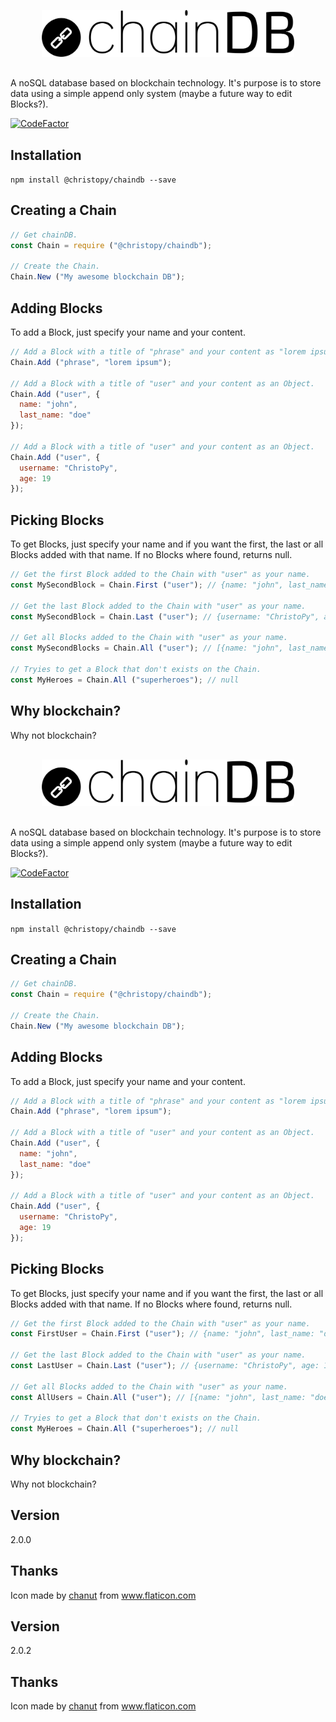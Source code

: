 <div style="text-align: center; margin: 30px 0;"><img src="chainDB.svg" alt="chainDB" style="max-width: 80%;"/></div>

<div style="margin-bottom: 20px;">
A noSQL database based on blockchain technology. It's purpose is to store data using a simple append only system (maybe a future way to edit Blocks?).

<div style="margin-top: 10px;">

[![CodeFactor](https://www.codefactor.io/repository/github/christopy/chaindb/badge/master)](https://www.codefactor.io/repository/github/christopy/chaindb/overview/master)

</div>
</div>


## Installation
```npm install @christopy/chaindb --save```


## Creating a Chain
```js
// Get chainDB.
const Chain = require ("@christopy/chaindb");

// Create the Chain.
Chain.New ("My awesome blockchain DB");
```

## Adding Blocks
To add a Block, just specify your name and your content.
```js
// Add a Block with a title of "phrase" and your content as "lorem ipsum".
Chain.Add ("phrase", "lorem ipsum");

// Add a Block with a title of "user" and your content as an Object.
Chain.Add ("user", {
  name: "john",
  last_name: "doe"
});

// Add a Block with a title of "user" and your content as an Object.
Chain.Add ("user", {
  username: "ChristoPy",
  age: 19
});
```

## Picking Blocks
To get Blocks, just specify your name and if you want the first, the last or all Blocks added with that name.
If no Blocks where found, returns null.
```js
// Get the first Block added to the Chain with "user" as your name.
const MySecondBlock = Chain.First ("user"); // {name: "john", last_name: "doe"}

// Get the last Block added to the Chain with "user" as your name.
const MySecondBlock = Chain.Last ("user"); // {username: "ChristoPy", age: 19}

// Get all Blocks added to the Chain with "user" as your name.
const MySecondBlocks = Chain.All ("user"); // [{name: "john", last_name: "doe"}, {username: "ChristoPy", age: 19}]

// Tryies to get a Block that don't exists on the Chain.
const MyHeroes = Chain.All ("superheroes"); // null
```

## Why blockchain?
Why not blockchain?
<div style="text-align: center; margin: 30px 0;"><img src="chainDB.svg" alt="chainDB" style="max-width: 80%;"/></div>

<div style="margin-bottom: 20px;">
A noSQL database based on blockchain technology. It's purpose is to store data using a simple append only system (maybe a future way to edit Blocks?).

<div style="margin-top: 10px;">

[![CodeFactor](https://www.codefactor.io/repository/github/christopy/chaindb/badge/master)](https://www.codefactor.io/repository/github/christopy/chaindb/overview/master)

</div>
</div>


## Installation
```npm install @christopy/chaindb --save```


## Creating a Chain
```js
// Get chainDB.
const Chain = require ("@christopy/chaindb");

// Create the Chain.
Chain.New ("My awesome blockchain DB");
```

## Adding Blocks
To add a Block, just specify your name and your content.
```js
// Add a Block with a title of "phrase" and your content as "lorem ipsum".
Chain.Add ("phrase", "lorem ipsum");

// Add a Block with a title of "user" and your content as an Object.
Chain.Add ("user", {
  name: "john",
  last_name: "doe"
});

// Add a Block with a title of "user" and your content as an Object.
Chain.Add ("user", {
  username: "ChristoPy",
  age: 19
});
```

## Picking Blocks
To get Blocks, just specify your name and if you want the first, the last or all Blocks added with that name.
If no Blocks where found, returns null.
```js
// Get the first Block added to the Chain with "user" as your name.
const FirstUser = Chain.First ("user"); // {name: "john", last_name: "doe"}

// Get the last Block added to the Chain with "user" as your name.
const LastUser = Chain.Last ("user"); // {username: "ChristoPy", age: 19}

// Get all Blocks added to the Chain with "user" as your name.
const AllUsers = Chain.All ("user"); // [{name: "john", last_name: "doe"}, {username: "ChristoPy", age: 19}]

// Tryies to get a Block that don't exists on the Chain.
const MyHeroes = Chain.All ("superheroes"); // null
```

## Why blockchain?
Why not blockchain?

## Version
2.0.0

## Thanks
Icon made by [chanut](https://www.flaticon.com/authors/chanut "chanut") from www.flaticon.com 
## Version
2.0.2

## Thanks
Icon made by [chanut](https://www.flaticon.com/authors/chanut "chanut") from www.flaticon.com 